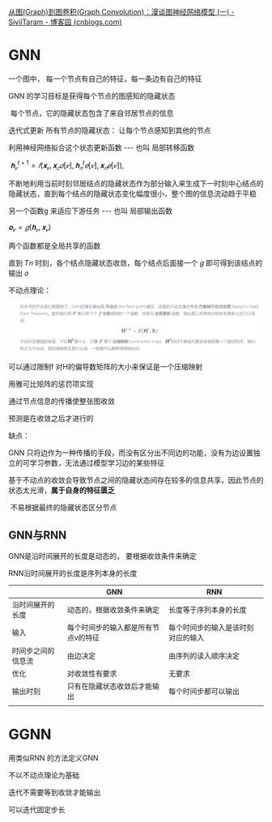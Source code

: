 [从图(Graph)到图卷积(Graph Convolution)：漫谈图神经网络模型 (一) - SivilTaram - 博客园 (cnblogs.com)](https://www.cnblogs.com/SivilTaram/p/graph_neural_network_1.html)



# GNN

一个图中， 每一个节点有自己的特征，每一条边有自己的特征

GNN 的学习目标是获得每个节点的图感知的隐藏状态

​	每个节点，它的隐藏状态包含了来自邻居节点的信息



迭代式更新 所有节点的隐藏状态： 让每个节点感知到其他的节点



利用神经网络拟合这个状态更新函数 --- 也叫 局部转移函数 

​		$𝐡^{t+1}_𝑣=𝑓(𝐱_𝑣,𝐱_𝑐𝑜[𝑣],𝐡^{t}_𝑛𝑒[𝑣] ,𝐱_𝑛𝑒[𝑣]),$

不断地利用当前时刻邻居结点的隐藏状态作为部分输入来生成下一时刻中心结点的隐藏状态，直到每个结点的隐藏状态变化幅度很小，整个图的信息流动趋于平稳



另一个函数g 来适应下游任务 --- 也叫 局部输出函数 

$𝐨_𝑣=𝑔(𝐡_𝑣,𝐱_𝑣)$



两个函数都是全局共享的函数 



直到 𝑇𝑛 时刻，各个结点隐藏状态收敛，每个结点后面接一个 𝑔 即可得到该结点的输出 𝑜



不动点理论：

![image-20240527162504812](image/GGNN/image-20240527162504812.png)

可以通过限制f 对H的偏导数矩阵的大小来保证是一个压缩映射

用雅可比矩阵的惩罚项实现



通过节点信息的传播使整张图收敛

预测是在收敛之后才进行的



缺点：

GNN 只将边作为一种传播的手段，而没有区分出不同边的功能，没有为边设置独立的可学习参数，无法通过模型学习边的某些特征 

基于不动点的收敛会导致节点之间的隐藏状态间存在较多的信息共享，因此节点的状态太光滑，**属于自身的特征匮乏**

​	不易根据最终的隐藏状态区分节点







## GNN与RNN

GNN是沿时间展开的长度是动态的， 要根据收敛条件来确定 

RNN沿时间展开的长度是序列本身的长度

|                    | GNN                                 | RNN                                |
| ------------------ | ----------------------------------- | ---------------------------------- |
| 沿时间展开的长度   | 动态的，根据收敛条件来确定          | 长度等于序列本身的长度             |
| 输入               | 每个时间步的输入都是所有节点v的特征 | 每个时间步的输入是该时刻对应的输入 |
| 时间步之间的信息流 | 由边决定                            | 由序列的读入顺序决定               |
| 优化               | 对收敛性有要求                      | 无要求                             |
| 输出时刻           | 只有在隐藏状态收敛后才能输出        | 每个时间步都可以输出               |
|                    |                                     |                                    |





# GGNN

用类似RNN 的方法定义GNN

不以不动点理论为基础

迭代不需要等到收敛才能输出

可以迭代固定步长





